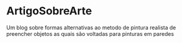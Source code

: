 # ArtigoSobreArte
 Um blog sobre formas alternativas ao metodo de pintura realista de preencher objetos as quais são voltadas para pinturas em paredes
